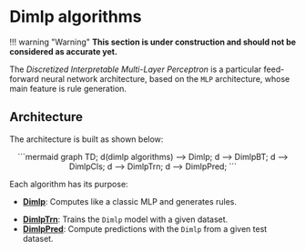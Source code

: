 # Dimlp algorithms

!!! warning "Warning"
    **This section is under construction and should not be considered as accurate yet.**

The *Discretized Interpretable Multi-Layer Perceptron* is a particular feed-forward neural network architecture, based on the `MLP` architecture, whose main feature is rule generation.

## Architecture
The architecture is built as shown below:

<div align="center">
```mermaid
graph TD;
    d(dimlp algorithms) --> Dimlp;
    d --> DimlpBT;
    d --> DimlpCls;
    d --> DimlpTrn;
    d --> DimlpPred;
```
</div>


Each algorithm has its purpose:

- **[Dimlp]()**: Computes like a classic MLP and generates rules.
<!-- - **[DimlpBT]()**: 
- **[DimlpCls]()**:  -->
- **[DimlpTrn]()**: Trains the `Dimlp` model with a given dataset.
- **[DimlpPred]()**: Compute predictions with the `Dimlp` from a given test dataset.